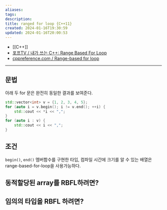 ```yaml
---
aliases: 
tags: 
description:
title: ranged for loop {C++11}
created: 2024-01-16T19:30:59
updated: 2024-01-16T20:00:53
---
```

- [[C++]]
- [포프TV / 내가 쓰는 C++: Range Based For Loop](https://youtu.be/sVoz36DYK5s)
- [cppreference.com / Range-based for loop](https://en.cppreference.com/w/cpp/language/range-for)
---

## 문법

아래 두 for 문은 완전히 동일한 결과를 보여준다.

```cpp
std::vector<int> v = {1, 2, 3, 4, 5};
for (auto i = v.begin(); i != v.end(); ++i) {
	std::cout << *i << ",";
}
for (auto i : v) {
	std::cout << i << ",";
}
```

## 조건

`begin()`, `end()` 멤버함수를 구현한 타입, 컴파일 시간에 크기를 알 수 있는 배열은 range-based-for-loop을 사용가능하다.

## 동적할당된 array를 RBFL하려면?

## 임의의 타입을 RBFL 하려면?
